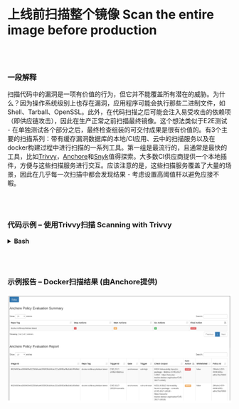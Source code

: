 # 上线前扫描整个镜像 Scan the entire image before production

<br/><br/>

### 一段解释

扫描代码中的漏洞是一项有价值的行为，但它并不能覆盖所有潜在的威胁。为什么？因为操作系统级别上也存在漏洞，应用程序可能会执行那些二进制文件，如Shell、Tarball、OpenSSL。此外，在代码扫描之后可能会注入易受攻击的依赖项（即供应链攻击），因此在生产正常之前扫描最终镜像。这个想法类似于E2E测试 - 在单独测试各个部分之后，最终检查组装的可交付成果是很有价值的。有3个主要的扫描系列：带有缓存漏洞数据库的本地/CI应用、云中的扫描服务以及在docker构建过程中进行扫描的一系列工具。第一组是最流行的，且通常是最快的工具，比如[Trivvy](https://github.com/aquasecurity/trivy)，[Anchore](https://github.com/anchore/anchore)和[Snyk](https://support.snyk.io/hc/en-us/articles/360003946897-Container-security-overview)值得探索。大多数CI供应商提供一个本地插件，方便与这些扫描服务进行交互。应该注意的是，这些扫描服务覆盖了大量的场景，因此在几乎每一次扫描中都会发现结果 - 考虑设置高阈值杆以避免应接不暇。

<br/><br/>

### 代码示例 – 使用Trivvy扫描 Scanning with Trivvy

<details>

<summary><strong>Bash</strong></summary>

```console
$ sudo apt-get install rpm
$ wget https://github.com/aquasecurity/trivy/releases/download/{TRIVY_VERSION}/trivy_{TRIVY_VERSION}_Linux-64bit.deb
$ sudo dpkg -i trivy_{TRIVY_VERSION}_Linux-64bit.deb
$ trivy image [YOUR_IMAGE_NAME]
```

</details>

<br/><br/>

### 示例报告 – Docker扫描结果 (由Anchore提供)

![Report examples](../../assets/images/anchore-report.png "Docker scan report")
